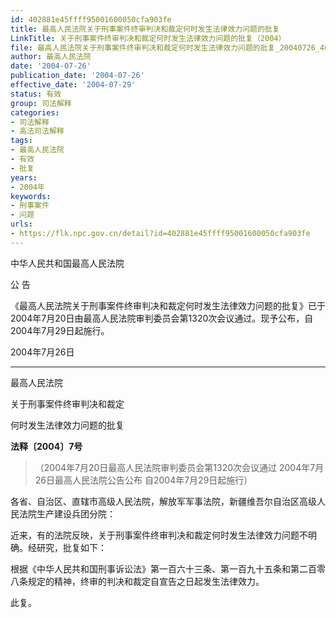 ```yaml
---
id: 402881e45ffff95001600050cfa903fe
title: 最高人民法院关于刑事案件终审判决和裁定何时发生法律效力问题的批复
LinkTitle: 关于刑事案件终审判决和裁定何时发生法律效力问题的批复（2004）
file: 最高人民法院关于刑事案件终审判决和裁定何时发生法律效力问题的批复_20040726_402881e45ffff95001600050cfa903fe.docx
author: 最高人民法院
date: '2004-07-26'
publication_date: '2004-07-26'
effective_date: '2004-07-29'
status: 有效
group: 司法解释
categories:
- 司法解释
- 高法司法解释
tags:
- 最高人民法院
- 有效
- 批复
years:
- 2004年
keywords:
- 刑事案件
- 问题
urls:
- https://flk.npc.gov.cn/detail?id=402881e45ffff95001600050cfa903fe
---
```


中华人民共和国最高人民法院

公 告

《最高人民法院关于刑事案件终审判决和裁定何时发生法律效力问题的批复》已于2004年7月20日由最高人民法院审判委员会第1320次会议通过。现予公布，自2004年7月29日起施行。

2004年7月26日

---

最高人民法院

关于刑事案件终审判决和裁定

何时发生法律效力问题的批复

**法释〔2004〕7号**

> （2004年7月20日最高人民法院审判委员会第1320次会议通过 2004年7月26日最高人民法院公告公布 自2004年7月29日起施行）

各省、自治区、直辖市高级人民法院，解放军军事法院，新疆维吾尔自治区高级人民法院生产建设兵团分院：

近来，有的法院反映，关于刑事案件终审判决和裁定何时发生法律效力问题不明确。经研究，批复如下：

根据《中华人民共和国刑事诉讼法》第一百六十三条、第一百九十五条和第二百零八条规定的精神，终审的判决和裁定自宣告之日起发生法律效力。

此复。
